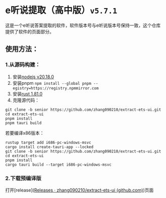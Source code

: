 # e听说提取（高中版）`v5.7.1`

这是一个e听说答案提取的软件，软件版本号与e听说版本号保持一致，这个仓库提供了软件的页面部分。

## 使用方法：

### 1.从源码构建：

1. 安装[nodejs v20.18.0](https://nodejs.org/dist/v20.18.0/node-v20.18.0-win-x64.zip)
2. 安装pnpm `npm install --global pnpm --egistry=https://registry.npmmirror.com`
3. 安装[rust 1.81.0](https://static.rust-lang.org/rustup/dist/x86_64-pc-windows-msvc/rustup-init.exe)
4. 克隆源代码：

```
git clone -b senior https://github.com/zhang090210/extract-ets-ui.git
cd extract-ets-ui
pnpm install
pnpm tauri build
```

若要编译x86版本：

```
rustup target add i686-pc-windows-msvc
cargo install create-tauri-app --locked
git clone -b senior https://github.com/zhang090210/extract-ets-ui.git
cd extract-ets-ui
pnpm install
cargo tauri build --target i686-pc-windows-msvc
```

### 2.下载预编译版

打开[release]([Releases · zhang090210/extract-ets-ui (github.com)](https://github.com/zhang090210/extract-ets-ui/releases))页面
